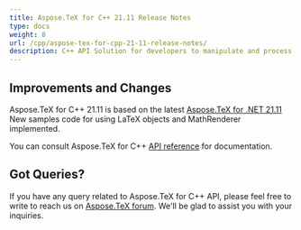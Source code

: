 ```yaml
---
title: Aspose.TeX for C++ 21.11 Release Notes
type: docs
weight: 8
url: /cpp/aspose-tex-for-cpp-21-11-release-notes/
description: C++ API Solution for developers to manipulate and process TeX and LaTeX files. Release Notes of Aspose.TeX API solution for C++ | Release 2021.11
---
```


## Improvements and Changes

Aspose.TeX for  C++ 21.11 is based on the latest [Aspose.TeX for .NET 21.11](/tex/net/aspose-tex-for-net-21-11-release-notes/)
New samples code for using LaTeX objects and MathRenderer implemented.

You can consult Aspose.TeX for C++ [API reference](https://reference.aspose.com/tex/cpp/) for documentation.
 
## Got Queries?
If you have any query related to Aspose.TeX for C++ API, please feel free to write to reach us on [Aspose.TeX forum](https://forum.aspose.com/c/tex/). We'll be glad to assist you with your inquiries.
